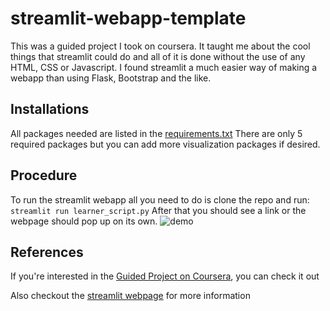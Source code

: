 # streamlit-webapp-template

This was a guided project I took on coursera. It taught me about the cool things that streamlit could do 
and all of it is done without the use of any HTML, CSS or Javascript. I found streamlit a much easier way of making a webapp than 
using Flask, Bootstrap and the like.

## Installations
All packages needed are listed in the [requirements.txt](https://github.com/michaelarman/streamlit-webapp-template/blob/master/requirements.txt)
There are only 5 required packages but you can add more visualization packages if desired. 

## Procedure
To run the streamlit webapp all you need to do is clone the repo and run:
 ``` streamlit run learner_script.py ```
 After that you should see a link or the webpage should pop up on its own.
 ![demo](https://github.com/michaelarman/streamlit-webapp-template/blob/master/demo.PNG)
 
 ## References 
 If you're interested in the [Guided Project on Coursera](https://www.coursera.org/projects/data-science-streamlit-python), you can check it out 

 Also checkout the [streamlit webpage](https://www.streamlit.io/) for more information
